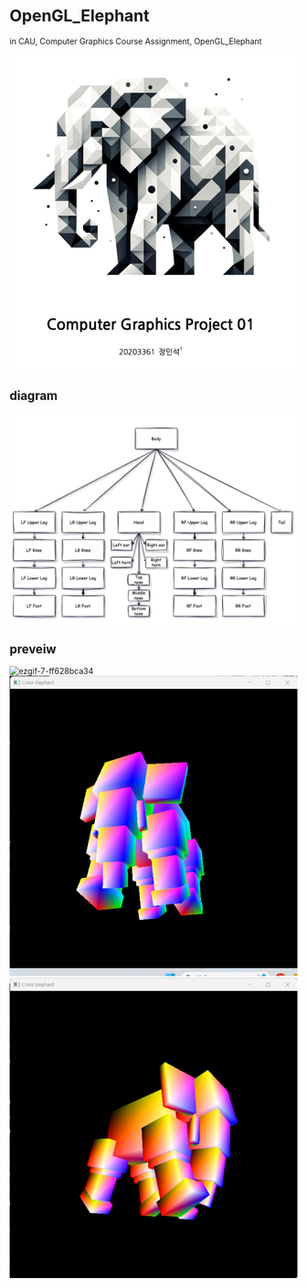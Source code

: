 # OpenGL_Elephant
in CAU, Computer Graphics Course Assignment, OpenGL_Elephant

<img src="./img/title.png">

## diagram
<img src="diagram.png">

## preveiw
![ezgif-7-ff628bca34](https://github.com/user-attachments/assets/35aa2a01-fd0e-4dd4-bcb4-71c3d1f9619b)
<img src="./img/1.png">
<img src="./img/3.png">

